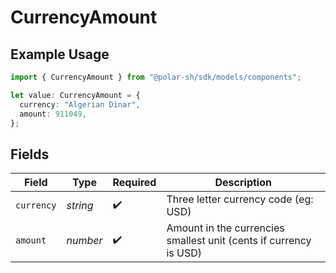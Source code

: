 # CurrencyAmount

## Example Usage

```typescript
import { CurrencyAmount } from "@polar-sh/sdk/models/components";

let value: CurrencyAmount = {
  currency: "Algerian Dinar",
  amount: 911049,
};
```

## Fields

| Field                                                             | Type                                                              | Required                                                          | Description                                                       |
| ----------------------------------------------------------------- | ----------------------------------------------------------------- | ----------------------------------------------------------------- | ----------------------------------------------------------------- |
| `currency`                                                        | *string*                                                          | :heavy_check_mark:                                                | Three letter currency code (eg: USD)                              |
| `amount`                                                          | *number*                                                          | :heavy_check_mark:                                                | Amount in the currencies smallest unit (cents if currency is USD) |